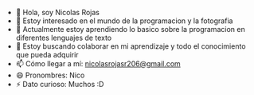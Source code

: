 - 👋 Hola, soy Nicolas Rojas
- 👀 Estoy interesado en el mundo de la programacion y la fotografia
- 🌱 Actualmente estoy aprendiendo lo basico sobre la programacion en diferentes lenguajes de texto
- 💞️ Estoy buscando colaborar en mi aprendizaje y todo el conocimiento que pueda adquirir
- 📫 Cómo llegar a mí: nicolasrojasr206@gmail.com
- 😄 Pronombres: Nico
- ⚡ Dato curioso: Muchos :D

<!---
NicolasR206/NicolasR206 is a ✨ special ✨ repository because its `README.md` (this file) appears on your GitHub profile.
You can click the Preview link to take a look at your changes.
--->
